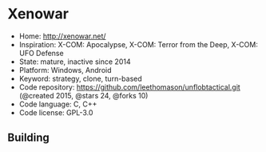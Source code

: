 # Xenowar

- Home: http://xenowar.net/
- Inspiration: X-COM: Apocalypse, X-COM: Terror from the Deep, X-COM: UFO Defense
- State: mature, inactive since 2014
- Platform: Windows, Android
- Keyword: strategy, clone, turn-based
- Code repository: https://github.com/leethomason/unflobtactical.git (@created 2015, @stars 24, @forks 10)
- Code language: C, C++
- Code license: GPL-3.0

## Building
